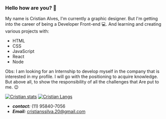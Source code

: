 ###  Hello how are you? :wave:

My name is Cristian Alves, I'm currently a graphic designer. But I'm getting into the career of being a Developer Front-end :computer:. 
And learning and creating various projects with:
<br>
- HTML
- CSS
- JavaScript
- React
- Node

Obs: I am looking for an Internship to develop myself in the company that is interested in my profile. I will go with the positioning to acquire knowledge. But above all, to show the responsibility of all the challenges that Are put to me. :wink:


[![Cristian stats](https://github-readme-stats.vercel.app/api?username=cristian18)](https://github.com/anuraghazra/github-readme-stats)
[![Cristian Langs](https://github-readme-stats.vercel.app/api/top-langs/?username=cristian18)](https://github.com/anuraghazra/github-readme-stats)

- <i><b>contact:</b></i> 
      (11) 95840-7056
- <i><b>Email:</b></i> cristianssilva.20@gmail.com
                                           
